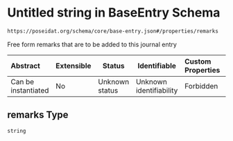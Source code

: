 # Untitled string in BaseEntry Schema

```txt
https://poseidat.org/schema/core/base-entry.json#/properties/remarks
```

Free form remarks that are to be added to this journal entry


| Abstract            | Extensible | Status         | Identifiable            | Custom Properties | Additional Properties | Access Restrictions | Defined In                                                               |
| :------------------ | ---------- | -------------- | ----------------------- | :---------------- | --------------------- | ------------------- | ------------------------------------------------------------------------ |
| Can be instantiated | No         | Unknown status | Unknown identifiability | Forbidden         | Allowed               | none                | [base-entry.json\*](schemas/core/base-entry.json "open original schema") |

## remarks Type

`string`
